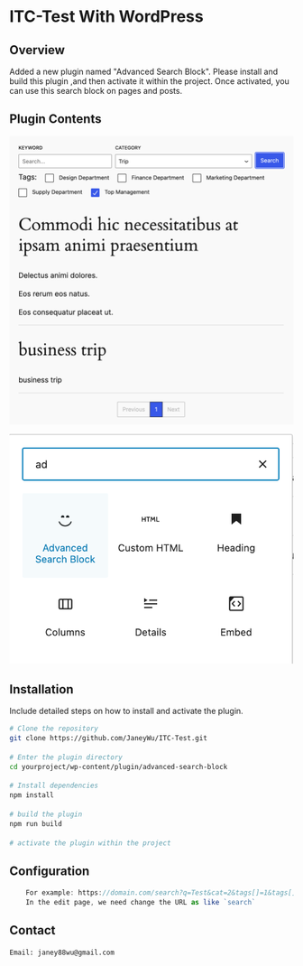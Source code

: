# ITC-Test With WordPress

## Overview
Added a new plugin named "Advanced Search Block". Please install and build this plugin ,and then activate it within the project. Once activated, you can use this search block on pages and posts.

## Plugin Contents
![view](image.png)

![search](image-1.png)

## Installation

Include detailed steps on how to install and activate the plugin.

```sh
# Clone the repository
git clone https://github.com/JaneyWu/ITC-Test.git

# Enter the plugin directory
cd yourproject/wp-content/plugin/advanced-search-block

# Install dependencies
npm install

# build the plugin
npm run build

# activate the plugin within the project

```

## Configuration

```js
    For example: https://domain.com/search?q=Test&cat=2&tags[]=1&tags[]=2
    In the edit page, we need change the URL as like `search`
```

## Contact

    Email: janey88wu@gmail.com

